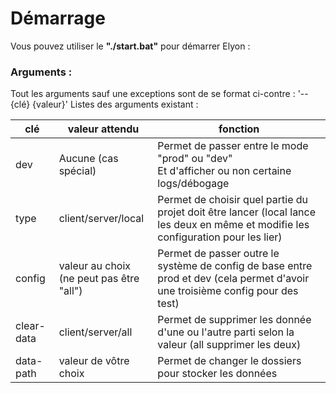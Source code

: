 # Démarrage
Vous pouvez utiliser le **"./start.bat"** pour démarrer Elyon :
### **Arguments** :
Tout les arguments sauf une exceptions sont de se format ci-contre : '--{clé} {valeur}'
Listes des arguments existant :

| clé        | valeur attendu                              | fonction                                                                                                                           |
| ---------- | ------------------------------------------- | ---------------------------------------------------------------------------------------------------------------------------------- |
| dev        | Aucune (cas spécial)                        | Permet de passer entre le mode "prod" ou "dev"<br>Et d'afficher ou non certaine logs/débogage                                      |
| type       | client/server/local                         | Permet de choisir quel partie du projet doit être lancer (local lance les deux en même et modifie les configuration pour les lier) |
| config     | valeur au choix<br>(ne peut pas être "all") | Permet de passer outre le système de config de base entre prod et dev (cela permet d'avoir une troisième config pour des test)     |
| clear-data | client/server/all                           | Permet de supprimer les donnée d'une ou l'autre parti selon la valeur (all supprimer les deux)<br>                                 |
| data-path  | valeur de vôtre choix                       | Permet de changer le dossiers pour stocker les données                                                                             |
